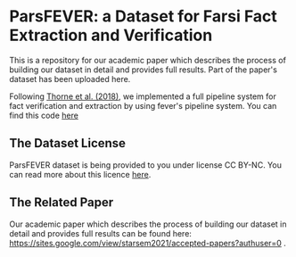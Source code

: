 # ParsFEVER: a Dataset for Farsi Fact Extraction and Verification

This is a repository for our academic paper which describes the process of building our dataset in detail and provides full results. Part of the paper's dataset has been uploaded here. 

Following [Thorne et al. (2018)](https://aclanthology.org/N18-1074/), we implemented a full pipeline system for fact verification and extraction by using fever's pipeline system. You can find this code [here](https://github.com/awslabs/fever)

## The Dataset License 

ParsFEVER dataset is being provided to you under license CC BY-NC. You can read more about this licence [here](https://creativecommons.org/licenses/by-nc/4.0).


## The Related Paper

Our academic paper which describes the process of building our dataset in detail and provides full results can be found here: https://sites.google.com/view/starsem2021/accepted-papers?authuser=0 .
